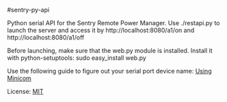 #sentry-py-api

Python serial API for the Sentry Remote Power Manager. Use ./restapi.py to launch the server and access it by http://localhost:8080/a1/on and http://localhost:8080/a1/off

Before launching, make sure that the web.py module is installed. Install it with python-setuptools: sudo easy_install web.py

Use the following guide to figure out your serial port device name: [Using Minicom](https://help.ubuntu.com/community/Minicom)

License: [MIT](LICENSE)

